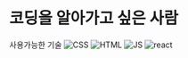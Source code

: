 # 코딩을 알아가고 싶은 사람

사용가능한 기술
<img>![CSS](https://github.com/seungyonggo/seungyonggo/assets/123628457/308ede67-07fb-49f5-b2d2-f91113983d4b)</img>
<img>![HTML](https://github.com/seungyonggo/seungyonggo/assets/123628457/8d15d52c-d91c-467b-be45-7ad7b425184a)</img>
<img>![JS](https://github.com/seungyonggo/seungyonggo/assets/123628457/3e6b961a-161d-4294-a28b-8657a8fd7dfa)</img>
<img>![react](https://github.com/seungyonggo/seungyonggo/assets/123628457/e64f5ed2-cfaa-41e3-b0a1-bf0b9303fc70)</img>
